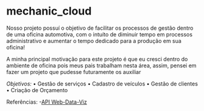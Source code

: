 # mechanic_cloud

Nosso projeto possuí o objetivo de facilitar os processos de gestão dentro de uma oficina automotiva, com o intuíto de diminuir tempo em processos administrativo e aumentar o tempo dedicado para a produção em sua oficina!

A minha principal motivação para este projeto é que eu cresci dentro do ambiente de oficina pois meus pais trabalham nesta área, assim, pensei em fazer um projeto que pudesse futuramente os auxiliar

*Objetivos:*
• Gestão de serviços
• Cadastro de veículos
• Gestão de clientes
• Criação de Orçamento

Referências:
-[API Web-Data-Viz](https://github.com/BandTec/web-data-viz)

